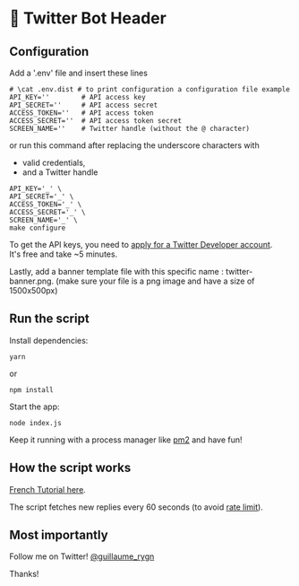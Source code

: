 # 🤖 Twitter Bot Header

## Configuration

Add a '.env' file and insert these lines

```shell
# \cat .env.dist # to print configuration a configuration file example
API_KEY=''        # API access key
API_SECRET=''     # API access secret
ACCESS_TOKEN=''   # API access token
ACCESS_SECRET=''  # API access token secret
SCREEN_NAME=''    # Twitter handle (without the @ character)
```

or run this command after replacing the underscore characters with
 - valid credentials,
 - and a Twitter handle

```shell
API_KEY='_' \
API_SECRET='_' \
ACCESS_TOKEN='_' \
ACCESS_SECRET='_' \
SCREEN_NAME='_' \
make configure
```

To get the API keys, you need to [apply for a Twitter Developer account](https://developer.twitter.com/en/apply-for-access).  
It's free and take ~5 minutes.

Lastly, add a banner template file with this specific name : twitter-banner.png.
(make sure your file is a png image and have a size of 1500x500px)

## Run the script

Install dependencies:
```shell
yarn
```
or
```shell
npm install
```

Start the app:

```shell
node index.js
```

Keep it running with a process manager like [pm2](https://pm2.io/) and have fun!

## How the script works

[French Tutorial here](https://hot-jujube-90c.notion.site/Twitter-Bot-Header-eef6c49eee4c4762bca9e4a50aefd91e). 

The script fetches new replies every 60 seconds (to avoid [rate limit](https://developer.twitter.com/en/docs/twitter-api/v1/accounts-and-users/follow-search-get-users/api-reference/get-users-show)).

## Most importantly

Follow me on Twitter! [@guillaume_rygn](https://twitter.com/guillaume_rygn)

Thanks!
